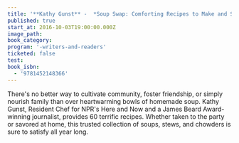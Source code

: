 ```yaml
---
title: '**Kathy Gunst** -  *Soup Swap: Comforting Recipes to Make and Share*'
published: true
start_at: 2016-10-03T19:00:00.000Z
image_path:
book_category:
program: '-writers-and-readers'
ticketed: false
test:
book_isbn:
  - '9781452148366'
---
```



There's no better way to cultivate community, foster friendship, or simply nourish family than over heartwarming bowls of homemade soup. Kathy Gunst, Resident Chef for NPR's Here and Now and a James Beard Award-winning journalist, provides 60 terrific recipes. Whether taken to the party or savored at home, this trusted collection of soups, stews, and chowders is sure to satisfy all year long.
